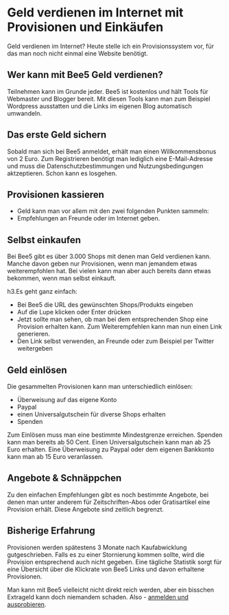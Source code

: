 Geld verdienen im Internet mit Provisionen und Einkäufen
==========

Geld verdienen im Internet? Heute stelle ich ein Provisionssystem vor, für das man noch nicht einmal eine Website
benötigt.

Wer kann mit Bee5 Geld verdienen?
-------------

Teilnehmen kann im Grunde jeder. Bee5 ist kostenlos und hält Tools für Webmaster und Blogger bereit.
Mit diesen Tools kann man zum Beispiel Wordpress ausstatten und die Links im eigenen Blog automatisch umwandeln.

Das erste Geld sichern
-------------

Sobald man sich bei Bee5 anmeldet, erhält man einen Willkommensbonus von 2 Euro. Zum Registrieren benötigt man
lediglich eine E-Mail-Adresse und muss die Datenschutzbestimmungen und Nutzungsbedingungen aktzeptieren.
Schon kann es losgehen.

Provisionen kassieren
-------------

- Geld kann man vor allem mit den zwei folgenden Punkten sammeln:
- Empfehlungen an Freunde oder im Internet geben.

Selbst einkaufen
-------------

Bei Bee5 gibt es über 3.000 Shops mit denen man Geld verdienen kann. Manche davon geben nur Provisionen, wenn man
jemandem etwas weiterempfohlen hat. Bei vielen kann man aber auch bereits dann etwas bekommen, wenn man selbst einkauft.

h3.Es geht ganz einfach:

- Bei Bee5 die URL des gewünschten Shops/Produkts eingeben
- Auf die Lupe klicken oder Enter drücken
- Jetzt sollte man sehen, ob man bei dem entsprechenden Shop eine Provision erhalten kann. Zum Weiterempfehlen kann man nun einen Link generieren.
- Den Link selbst verwenden, an Freunde oder zum Beispiel per Twitter weitergeben

Geld einlösen
-------------

Die gesammelten Provisionen kann man unterschiedlich einlösen:

- Überweisung auf das eigene Konto
- Paypal
- einen Universalgutschein für diverse Shops erhalten
- Spenden

Zum Einlösen muss man eine bestimmte Mindestgrenze erreichen. Spenden kann man bereits ab 50 Cent.
Einen Universalgutschein kann man ab 25 Euro erhalten. Eine Überweisung zu Paypal oder dem eigenen Bankkonto
kann man ab 15 Euro veranlassen.

Angebote & Schnäppchen
-------------

Zu den einfachen Empfehlungen gibt es noch bestimmte Angebote, bei denen man unter anderem für Zeitschriften-Abos
oder Gratisartikel eine Provision erhält. Diese Angebote sind zeitlich begrenzt.

Bisherige Erfahrung
-------------

Provisionen werden spätestens 3 Monate nach Kaufabwicklung gutgeschrieben. Falls es zu einer Stornierung kommen sollte,
wird die Provision entsprechend auch nicht gegeben. Eine tägliche Statistik sorgt für eine Übersicht über die Klickrate
von Bee5 Links und davon erhaltene Provisionen.

Man kann mit Bee5 vielleicht nicht direkt reich werden, aber ein bisschen Extrageld kann doch niemandem schaden.
Also - <a href="http://bee5.de/beeE2s0gohN" target="_blank">anmelden und ausprobieren</a>.